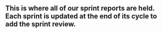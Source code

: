 ## This is where all of our sprint reports are held. Each sprint is updated at the end of its cycle to add the sprint review.
